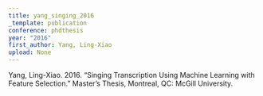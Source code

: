 ```yaml
---
title: yang_singing_2016
_template: publication
conference: phdthesis
year: "2016"
first_author: Yang, Ling-Xiao
upload: None
---
```

Yang, Ling-Xiao. 2016. “Singing Transcription Using Machine Learning with Feature Selection.” Master’s Thesis, Montreal, QC: McGill University.